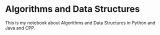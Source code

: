 # Algorithms and Data Structures
This is my notebook about Algorithms and Data Structures in Python and Java and CPP.
